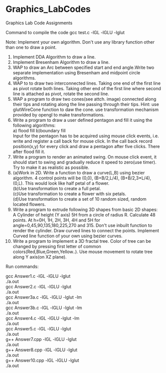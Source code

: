 # Graphics_LabCodes
Graphics Lab Code Assignments

Command to compile the code
gcc test.c -lGL -lGLU -lglut

Note: Implement your own algorithm. Don't use any library function other than one to draw a point.

1. Implement DDA Algorithm to draw a line.</br>
2. Implement Bresenham Algorithm to draw a line.</br>
3. WAP to draw an Arc between specified start and end angle.Write two separate implementation using Bresenham and midpoint circle algorithms.</br>
4. WAP to to draw two interconnected lines. Taking one end of the first line as pivot rotate both lines. Taking other end of the first line where second line is attached as pivot, rotate the second line. </br>
5. WAP a program to draw two cones(see attch. image) connected along their tips and rotating along the line passing through their tips. Hint: use glutWireCone function to daw the cone. use transformation  mechanism provided by opengl to make transformations.</br>
6. Write a program to draw a user defined pentagon and fill it using the following algorithms:</br>
   a) flood fill   b)boundary fill</br>
   Input for the pentagon has to be acquired using mouse click events, i.e. write and register a call back for mouse click. In the call back record position(x,y) for every click and draw a pentagon after five clicks. There after flood fill it.</br>
7. Write a program to render an animated swing. On mouse click event, it should start to swing and gradually reduce it speed to zero(use timer). Try to make it  as realistic as possible.</br>
8. (a)Work in 2D.  Write a function to draw a curve(L,B) using bezier algorithm. 4 control points will be (0,0), (B+B/2,L/4), (B+B/2,3*L/4), (0,L). This would look like half petal of a flower.</br>
(b)Use transformation to create a full petal.</br>
(c)Use transformation to create a flower with six petals.</br>
(d)Use transformation to create a set of 10 random sized, random located flowers.</br>
9. Write a program to extrude following 3D shapes from basic 2D shapes: A Cylinder of height (Y axis) 5H from a circle of radius R. Calculate 48 points. At h=0H, 1H, 2H, 3H, 4H and 5H   for angle=0,45,90,135,180,225,270 and 315. Don't use inbuilt function to render the cylinder. Draw curved lines to connect the points. Implement Curved line function of your own using bezier curves.</br>
10. Write a program to implement a 3D fractal tree. Color of tree can be changed by pressing first letter of common colors(Red,Blue,Green,Yellow..). Use mouse movement to rotate tree along Y axis(on XZ plane). </br>


Run commands:

gcc Answer1.c -lGL -lGLU -lglut </br>
./a.out</br>
gcc Answer2.c -lGL -lGLU -lglut</br>
./a.out</br>
gcc Answer3a.c -lGL -lGLU -lglut -lm</br>
./a.out</br>
gcc Answer3b.c -lGL -lGLU -lglut -lm</br>
./a.out</br>
gcc Answer4.c -lGL -lGLU -lglut -lm</br>
./a.out</br>
gcc Answer5.c -lGL -lGLU -lglut</br>
./a.out</br>
g++ Answer7.cpp -lGL -lGLU -lglut</br>
./a.out</br>
g++ Answer8.cpp -lGL -lGLU -lglut</br>
./a.out</br>
g++ Answer10.cpp -lGL -lGLU -lglut</br>
./a.out</br>
